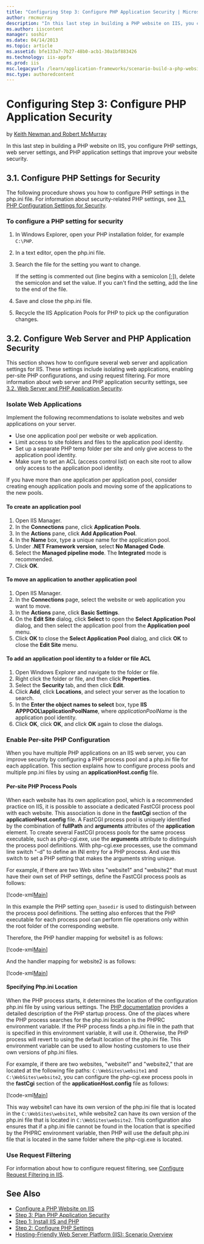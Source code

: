 ```yaml
---
title: "Configuring Step 3: Configure PHP Application Security | Microsoft Docs"
author: rmcmurray
description: "In this last step in building a PHP website on IIS, you configure PHP settings, web server settings, and PHP application settings that improve your website s..."
ms.author: iiscontent
manager: soshir
ms.date: 04/14/2013
ms.topic: article
ms.assetid: bfe133a7-7b27-48b0-acb1-30a1bf883426
ms.technology: iis-appfx
ms.prod: iis
msc.legacyurl: /learn/application-frameworks/scenario-build-a-php-website-on-iis/configuring-step-3-configure-php-application-security
msc.type: authoredcontent
---
```

Configuring Step 3: Configure PHP Application Security
====================
by [Keith Newman and Robert McMurray](https://github.com/rmcmurray)

In this last step in building a PHP website on IIS, you configure PHP settings, web server settings, and PHP application settings that improve your website security.

<a id="31"></a>
## 3.1. Configure PHP Settings for Security

The following procedure shows you how to configure PHP settings in the php.ini file. For information about security-related PHP settings, see [3.1. PHP Configuration Settings for Security](planning-step-3-plan-php-application-security.md#31).

### To configure a PHP setting for security

1. In Windows Explorer, open your PHP installation folder, for example `C:\PHP`.
2. In a text editor, open the php.ini file.
3. Search the file for the setting you want to change. 

    If the setting is commented out (line begins with a semicolon [;]), delete the semicolon and set the value. If you can't find the setting, add the line to the end of the file.
4. Save and close the php.ini file.
5. Recycle the IIS Application Pools for PHP to pick up the configuration changes.

<a id="32"></a>
## 3.2. Configure Web Server and PHP Application Security

This section shows how to configure several web server and application settings for IIS. These settings include isolating web applications, enabling per-site PHP configurations, and using request filtering. For more information about web server and PHP application security settings, see [3.2. Web Server and PHP Application Security](planning-step-3-plan-php-application-security.md#32).

### Isolate Web Applications

Implement the following recommendations to isolate websites and web applications on your server.

- Use one application pool per website or web application.
- Limit access to site folders and files to the application pool identity.
- Set up a separate PHP temp folder per site and only give access to the application pool identity.
- Make sure to set an ACL (access control list) on each site root to allow only access to the application pool identity.

If you have more than one application per application pool, consider creating enough application pools and moving some of the applications to the new pools.

#### To create an application pool

1. Open IIS Manager.
2. In the **Connections** pane, click **Application Pools**.
3. In the **Actions** pane, click **Add Application Pool**.
4. In the **Name** box, type a unique name for the application pool.
5. Under **.NET Framework version**, select **No Managed Code**.
6. Select the **Managed pipeline mode**. The **Integrated** mode is recommended.
7. Click **OK**.

#### To move an application to another application pool

1. Open IIS Manager.
2. In the **Connections** page, select the website or web application you want to move.
3. In the **Actions** pane, click **Basic Settings**.
4. On the **Edit Site** dialog, click **Select** to open the **Select Application Pool** dialog, and then select the application pool from the **Application pool** menu.
5. Click **OK** to close the **Select Application Pool** dialog, and click **OK** to close the **Edit Site** menu.

#### To add an application pool identity to a folder or file ACL

1. Open Windows Explorer and navigate to the folder or file.
2. Right click the folder or file, and then click **Properties**.
3. Select the **Security** tab, and then click **Edit**.
4. Click **Add**, click **Locations**, and select your server as the location to search.
5. In the **Enter the object names to select** box, type **IIS APPPOOL\applicationPoolName**, where *applicationPoolName* is the application pool identity.
6. Click **OK**, click **OK**, and click **OK** again to close the dialogs.

### Enable Per-site PHP Configuration

When you have multiple PHP applications on an IIS web server, you can improve security by configuring a PHP process pool and a php.ini file for each application. This section explains how to configure process pools and multiple pnp.ini files by using an **applicationHost.config** file.

#### Per-site PHP Process Pools

When each website has its own application pool, which is a recommended practice on IIS, it is possible to associate a dedicated FastCGI process pool with each website. This association is done in the **fastCgi** section of the **applicationHost.config** file. A FastCGI process pool is uniquely identified by the combination of **fullPath** and **arguments** attributes of the **application** element. To create several FastCGI process pools for the same process executable, such as php-cgi.exe, use the **arguments** attribute to distinguish the process pool definitions. With php-cgi.exe processes, use the command line switch &quot;-d&quot; to define an INI entry for a PHP process. And use this switch to set a PHP setting that makes the arguments string unique.

For example, if there are two Web sites &quot;website1&quot; and &quot;website2&quot; that must have their own set of PHP settings, define the FastCGI process pools as follows:

[!code-xml[Main](configuring-step-3-configure-php-application-security/samples/sample1.xml)]

In this example the PHP setting `open_basedir` is used to distinguish between the process pool definitions. The setting also enforces that the PHP executable for each process pool can perform file operations only within the root folder of the corresponding website.

Therefore, the PHP handler mapping for website1 is as follows:

[!code-xml[Main](configuring-step-3-configure-php-application-security/samples/sample2.xml)]

And the handler mapping for website2 is as follows:

[!code-xml[Main](configuring-step-3-configure-php-application-security/samples/sample3.xml)]

#### Specifying Php.ini Location

When the PHP process starts, it determines the location of the configuration php.ini file by using various settings. The [PHP documentation](http://www.php.net/manual/en/configuration.php) provides a detailed description of the PHP startup process. One of the places where the PHP process searches for the php.ini location is the PHPRC environment variable. If the PHP process finds a php.ini file in the path that is specified in this environment variable, it will use it. Otherwise, the PHP process will revert to using the default location of the php.ini file. This environment variable can be used to allow hosting customers to use their own versions of php.ini files.

For example, if there are two websites, &quot;website1&quot; and &quot;website2,&quot; that are located at the following file paths: `C:\WebSites\website1` and `C:\WebSites\website2`, you can configure the php-cgi.exe process pools in the **fastCgi** section of the **applicationHost.config** file as follows:

[!code-xml[Main](configuring-step-3-configure-php-application-security/samples/sample4.xml)]

This way website1 can have its own version of the php.ini file that is located in the `C:\WebSites\website1`, while website2 can have its own version of the php.ini file that is located in `C:\WebSites\website2`. This configuration also ensures that if a php.ini file cannot be found in the location that is specified by the PHPRC environment variable, then PHP will use the default php.ini file that is located in the same folder where the php-cgi.exe is located.

### Use Request Filtering

For information about how to configure request filtering, see [Configure Request Filtering in IIS](../../manage/configuring-security/configure-request-filtering-in-iis.md).

## See Also

- [Configure a PHP Website on IIS](configure-a-php-website-on-iis.md)
- [Step 3: Plan PHP Application Security](planning-step-3-plan-php-application-security.md)
- [Step 1: Install IIS and PHP](configuring-step-1-install-iis-and-php.md)
- [Step 2: Configure PHP Settings](configuring-step-2-configure-php-settings.md)
- [Hosting-Friendly Web Server Platform (IIS): Scenario Overview](../../get-started/introduction-to-iis/hosting-friendly-web-server-platform-iis-scenario-overview.md)